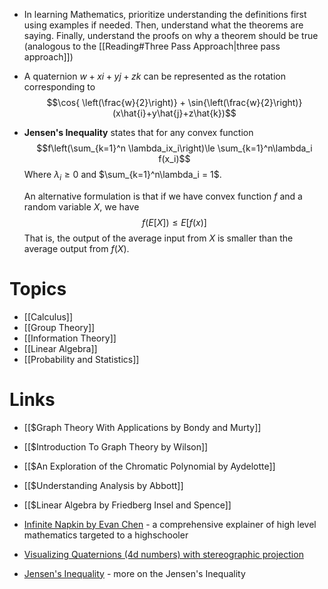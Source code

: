 * In learning Mathematics, prioritize understanding the definitions first using examples if needed. Then, understand what the theorems are saying. Finally, understand the proofs on why a theorem should be true (analogous to the [[Reading#Three Pass Approach|three pass approach]])

* A quaternion $w+xi+yj+zk$ can be represented as the rotation corresponding to $$\cos{
\left(\frac{w}{2}\right)} + \sin{\left(\frac{w}{2}\right)}(x\hat{i}+y\hat{j}+z\hat{k})$$
* **Jensen's Inequality** states that for any convex function $$f\left(\sum_{k=1}^n \lambda_ix_i\right)\le \sum_{k=1}^n\lambda_i f(x_i)$$Where $\lambda_i\ge 0$ and $\sum_{k=1}^n\lambda_i = 1$.
  
  An alternative formulation is that if we have convex function $f$ and a random variable $X$, we have $$f(E[X])\le E[f(x)]$$That is, the output of the average input from $X$ is smaller than the average output from $f(X)$.
# Topics
* [[Calculus]]
* [[Group Theory]]
* [[Information Theory]]
* [[Linear Algebra]]
* [[Probability and Statistics]]
# Links
* [[$Graph Theory With Applications by Bondy and Murty]]
* [[$Introduction To Graph Theory by Wilson]]
* [[$An Exploration of the Chromatic Polynomial by Aydelotte]]

* [[$Understanding Analysis by Abbott]]
* [[$Linear Algebra by Friedberg Insel and Spence]]

* [Infinite Napkin by Evan Chen](https://venhance.github.io/napkin/Napkin.pdf) - a comprehensive explainer of high level mathematics targeted to a highschooler
* [Visualizing Quaternions (4d numbers) with stereographic projection](https://www.youtube.com/watch?v=d4EgbgTm0Bg)
* [Jensen's Inequality](https://www.youtube.com/watch?v=u0_X2hX6DWE) - more on the Jensen's Inequality

